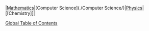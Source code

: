|[Mathematics](./Mathematics/)|[Computer Science](./Computer Science/)|[Physics](./Physics/)|[[Chemistry]]|



[Global Table of Contents](./TOC)